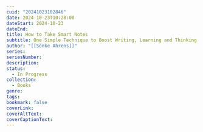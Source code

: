 ```yaml
---
cuid: "20241023102846"
date: 2024-10-23T10:28:00
dateStart: 2024-10-23
dateEnd: 
title: How to Take Smart Notes
subtitle: One Simple Technique to Boost Writing, Learning and Thinking – for Students, Academics and Nonfiction Book Writers.
author: "[[Sönke Ahrens]]"
series: 
seriesNumber: 
description: 
status:
  - In Progress
collection:
  - Books
genre: 
tags: 
bookmark: false
coverLink: 
coverAltText: 
coverCaptionText:
---
```

